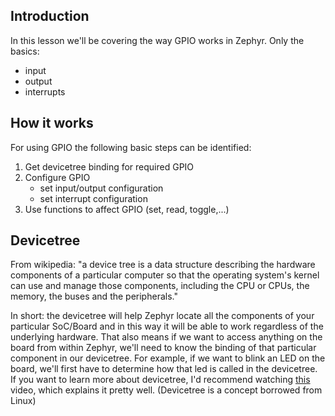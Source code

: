 ## Introduction
In this lesson we'll be covering the way GPIO works in Zephyr. Only the basics:
- input
- output
- interrupts

## How it works
For using GPIO the following basic steps can be identified:

1) Get devicetree binding for required GPIO
2) Configure GPIO
    - set input/output configuration
    - set interrupt configuration
3) Use functions to affect GPIO (set, read, toggle,...)



## Devicetree
From wikipedia: "a device tree is a data structure describing the hardware components of a particular computer so that the operating system's kernel can use and manage those components, including the CPU or CPUs, the memory, the buses and the peripherals."

In short: the devicetree will help Zephyr locate all the components of your particular SoC/Board and in this way it will be able to work regardless of the underlying hardware. That also means if we want to access anything on the board from within Zephyr, we'll need to know the binding of that particular component in our devicetree. For example, if we want to blink an LED on the board, we'll first have to determine how that led is called in the devicetree. If you want to learn more about devicetree, I'd recommend watching [this](https://www.youtube.com/watch?v=m_NyYEBxfn8) video, which explains it pretty well. (Devicetree is a concept borrowed from Linux)